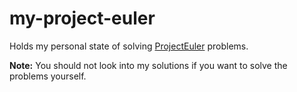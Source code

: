 # my-project-euler

Holds my personal state of solving [ProjectEuler](https://projecteuler.net) problems.

__Note:__ You should not look into my solutions if you want to solve the problems yourself.
